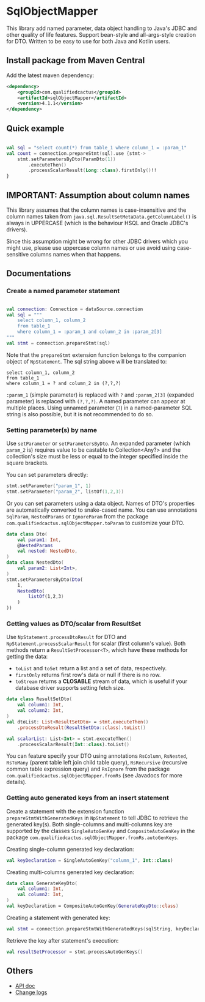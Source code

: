 # SqlObjectMapper

This library add named parameter, data object handling to Java's JDBC and other quality of life features.
Support bean-style and all-args-style creation for DTO. 
Written to be easy to use for both Java and Kotlin users.

##  Install package from Maven Central

Add the latest maven dependency:

```xml
<dependency>
    <groupId>com.qualifiedcactus</groupId>
    <artifactId>sqlObjectMapper</artifactId>
    <version>4.1.1</version>
</dependency>
```

## Quick example

```kotlin

val sql = "select count(*) from table_1 where column_1 = :param_1"
val count = connection.prepareStmt(sql).use {stmt->
    stmt.setParametersByDto(ParamDto(1))
        .executeThen()
        .processScalarResult(Long::class).firstOnly()!!
}

```

## IMPORTANT: Assumption about column names

This library assumes that the column names is case-insensitive and
the column names taken from `java.sql.ResultSetMetaData.getColumnLabel()`
is always in UPPERCASE (which is the behaviour HSQL and Oracle JDBC's drivers).

Since this assumption might be wrong for other JDBC drivers which you might use,
please use uppercase column names or use avoid using case-sensitive columns names when that happens.


## Documentations

### Create a named parameter statement

```kotlin

val connection: Connection = dataSource.connection
val sql = """
    select column_1, column_2 
    from table_1 
    where column_1 = :param_1 and column_2 in :param_2[3]
"""
val stmt = connection.prepareStmt(sql)

```

Note that the `prepareStmt` extension function belongs to the companion object of `NpStatement`.
The sql string above will be translated to:

```
select column_1, column_2 
from table_1 
where column_1 = ? and column_2 in (?,?,?)
```

`:param_1` (simple parameter) is replaced with `?` and `:param_2[3]` (expanded parameter) is replaced with `(?,?,?)`.
A named parameter can appear at multiple places. 
Using unnamed parameter (`?`) in a named-parameter SQL string is also possible, but it is not recommended to do so.

### Setting parameter(s) by name

Use `setParameter` or `setParametersByDto`.
An expanded parameter (which `param_2` is) requires value to be castable to Collection<Any?> 
and the collection's size must be less or equal to the integer specified inside the square brackets.
 
You can set parameters directly:

```kotlin
stmt.setParameter("param_1", 1)
stmt.setParameter("param_2", listOf(1,2,3))
```

Or you can set parameters using a data object.
Names of DTO's properties are automatically converted to snake-cased name.
You can use annotations `SqlParam`, `NestedParams` or `IgnoreParam` from the package 
`com.qualifiedcactus.sqlObjectMapper.toParam` to customize your DTO.

```kotlin
data class Dto(
    val param1: Int,
    @NestedParams
    val nested: NestedDto,
)
data class NestedDto(
    val param2: List<Int>,
)
stmt.setParametersByDto(Dto(
    1,
    NestedDto(
        listOf(1,2,3)
    )
))
```


### Getting values as DTO/scalar from ResultSet

Use `NpStatement.processDtoResult` for DTO and `NpStatement.processScalarResult`
for scalar (first column's value). Both methods return a `ResultSetProcessor<T>`, 
which have these methods for getting the data:

- `toList` and `toSet` return a list and a set of data, respectively.
- `firstOnly` returns first row's data or null if there is no row.
- `toStream` returns a **CLOSABLE** stream of data, which is useful if your database driver supports setting fetch size.

```kotlin
data class ResultSetDto(
    val column1: Int,
    val column2: Int,
)
val dtoList: List<ResultSetDto> = stmt.executeThen()
    .processDtoResult(ResultSetDto::class).toList()
```

```kotlin
val scalarList: List<Int> = stmt.executeThen()
    .processScalarResult(Int::class).toList()
```

You can feature specify your DTO using annotations 
`RsColumn`, `RsNested`, `RsToMany` (parent table left join child table query), 
`RsRecursive` (recursive common table expression query) and `RsIgnore` from
the package `com.qualifiedcactus.sqlObjectMapper.fromRs` (see Javadocs for more details).

### Getting auto generated keys from an insert statement

Create a statement with the extension function `prepareStmtWithGeneratedKeys` in `NpStatement` 
to tell JDBC to retrieve the generated key(s). 
Both single-columns and multi-columns key are supported by the classes `SingleAutoGenKey` and `CompositeAutoGenKey` 
in the package `com.qualifiedcactus.sqlObjectMapper.fromRs.autoGenKeys`.

Creating single-column generated key declaration:

```kotlin
val keyDeclaration = SingleAutoGenKey("column_1", Int::class)
```

Creating multi-columns generated key declaration:

```kotlin
data class GenerateKeyDto(
    val column1: Int,
    val column2: Int,
)
val keyDeclaration = CompositeAutoGenKey(GenerateKeyDto::class)
```

Creating a statement with generated key:

```kotlin
val stmt = connection.prepareStmtWithGeneratedKeys(sqlString, keyDeclaration)
```

Retrieve the key after statement's execution:

```kotlin
val resultSetProcessor = stmt.processAutoGenKeys()
```





## Others

* [API doc](https://qualified-cactus.github.io/SqlObjectMapper/)
* [Change logs](CHANGELOGS.md)